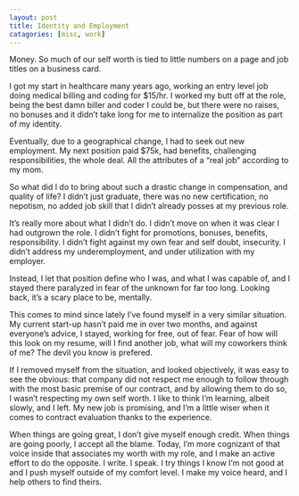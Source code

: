 ```yaml
---
layout: post
title: Identity and Employment
catagories: [misc, work]
---
```


Money.  So much of our self worth is tied to little numbers on a page and job titles on a business card.

I got my start in healthcare many years ago, working an entry level job doing medical billing and coding for $15/hr.  I worked my butt off at the role, being the best damn biller and coder I could be, but there were no raises, no bonuses and it didn’t take long for me to internalize the position as part of my identity.  

Eventually, due to a geographical change, I had to seek out new employment.  My next position paid $75k, had benefits, challenging responsibilities, the whole deal.  All the attributes of a “real job” according to my mom. 

So what did I do to bring about such a drastic change in compensation, and quality of life?  I didn’t just graduate, there was no new certification, no nepotism, no added job skill that I didn’t already posses at my previous role.

It’s really more about what I didn’t do.
I didn’t move on when it was clear I had outgrown the role.
I didn’t fight for promotions, bonuses, benefits, responsibility.
I didn’t fight against my own fear and self doubt, insecurity.
I didn’t address my underemployment, and under utilization with my employer.

Instead, I let that position define who I was, and what I was capable of, and I stayed there paralyzed in fear of the unknown for far too long.  Looking back, it’s a scary place to be, mentally.  

This comes to mind since lately I’ve found myself in a very similar situation.  My current start-up hasn’t paid me in over two months, and against everyone’s advice, I stayed, working for free, out of fear. Fear of how will this look on my resume, will I find another job, what will my coworkers think of me?   The devil you know is prefered. 

If I  removed myself from the situation, and looked objectively, it was easy to see the obvious:  that company did not respect me enough to follow through with the most basic premise of our contract, and by allowing them to do so, I wasn’t respecting my own self worth.  I like to think I’m learning, albeit slowly, and I left.  My new job is promising, and I’m a little wiser when it comes to contract evaluation thanks to the experience.  

When things are going great, I don’t give myself enough credit.  When things are going poorly, I accept all the blame. Today, I’m more cognizant of that voice inside that associates my worth with my role, and I make an active effort to do the opposite.  I write.  I speak.  I try things I know I’m not good at and I push myself outside of my comfort level.  I make my voice heard, and I help others to find theirs. 

